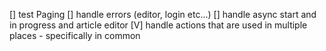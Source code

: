 [] test Paging
[] handle errors (editor, login etc...)
[] handle async start and in progress and article editor
[V] handle actions that are used in multiple places - specifically in common
